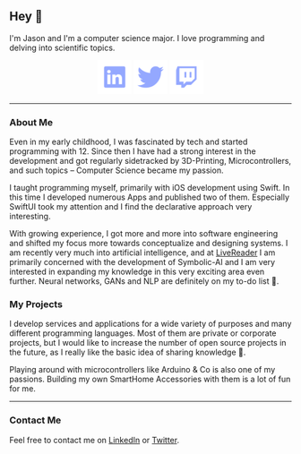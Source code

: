 ## Hey 👋

I'm Jason and I'm a computer science major. I love programming and delving into scientific topics.

<div align="center">
	<a href="https://www.linkedin.com/in/jason-rietzke"><img alt="LinkedIn" src="./icons/LinkedIn.svg" height=60></img></a>
	<a href="https://twitter.com/JasonRietzke"><img alt="Twitter" src="./icons/Twitter.svg" height=60></img></a>
	<a href="https://www.twitch.tv/lamacap"><img alt="Twitch" src="./icons/Twitch.svg" height=60></img></a>
</div>

<hr>

### About Me

Even in my early childhood, I was fascinated by tech and started programming with 12. Since then I have had a strong interest in the development and got regularly sidetracked by 3D-Printing, Microcontrollers, and such topics – Computer Science became my passion.

I taught programming myself, primarily with iOS development using Swift. In this time I developed numerous Apps and published two of them. Especially SwiftUI took my attention and I find the declarative approach very interesting.

With growing experience, I got more and more into software engineering and shifted my focus more towards conceptualize and designing systems. I am recently very much into artificial intelligence, and at [LiveReader](https://github.com/livereader) I am primarily concerned with the development of Symbolic-AI and I am very interested in expanding my knowledge in this very exciting area even further. Neural networks, GANs and NLP are definitely on my to-do list 📝.


### My Projects

I develop services and applications for a wide variety of purposes and many different programming languages. Most of them are private or corporate projects, but I would like to increase the number of open source projects in the future, as I really like the basic idea of sharing knowledge 🙂.

Playing around with microcontrollers like Arduino & Co is also one of my passions. Building my own SmartHome Accessories with them is a lot of fun for me.

<hr>

### Contact Me

Feel free to contact me on [LinkedIn] or [Twitter].


[Twitch]: https://www.twitch.tv/lamacap
[Twitter]: https://twitter.com/JasonRietzke
[LinkedIn]: https://www.linkedin.com/in/jason-rietzke

